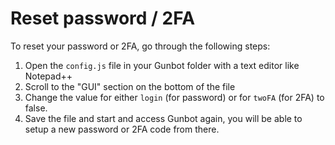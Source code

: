 # Reset password / 2FA

To reset your password or 2FA, go through the following steps:  


1. Open the `config.js` file in your Gunbot folder with a text editor like Notepad++ 
2. Scroll to the "GUI" section on the bottom of the file
3. Change the value for either `login` \(for password\) or for `twoFA` \(for 2FA\) to false.
4. Save the file and start and access Gunbot again, you will be able to setup a new password or 2FA code from there.



